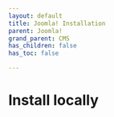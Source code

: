 ```yaml
---
layout: default
title: Joomla! Installation
parent: Joomla!
grand_parent: CMS
has_children: false
has_toc: false

---
```


# Install locally
